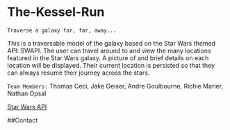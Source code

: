 # The-Kessel-Run
`Traverse a galaxy far, far, away...`

This is a traversable model of the galaxy based on the Star Wars themed API: SWAPI. The user can travel around to and view the many locations featured in the Star Wars galaxy. A picture of and brief details on each location will be displayed. Their current location is persisted so that they can always resume their journey across the stars.

`Team Members:`
Thomas Ceci, Jake Geiser, Andre Goulbourne, Richie Marier, Nathan Opsal

[Star Wars API](https://swapi.dev/)

##Contact
